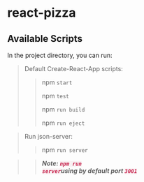 # react-pizza

## Available Scripts

In the project directory, you can run:


>Default Create-React-App scripts:
>>  npm `start`
>>
>>  npm `test`
>>
>>  npm `run build`
>>
>>  npm `run eject`

>
>Run json-server:
>> npm `run server`

>>***Note: <code style="color: #c7254e;background-color: #f9f2f4;">npm run server</code>using by default port <code style="color: #c7254e;background-color: #f9f2f4;">3001</code>***